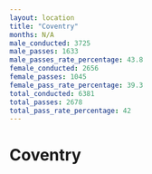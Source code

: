 ```yaml
---
layout: location
title: "Coventry"
months: N/A
male_conducted: 3725
male_passes: 1633
male_passes_rate_percentage: 43.8
female_conducted: 2656
female_passes: 1045
female_pass_rate_percentage: 39.3
total_conducted: 6381
total_passes: 2678
total_pass_rate_percentage: 42
---
```


# Coventry
